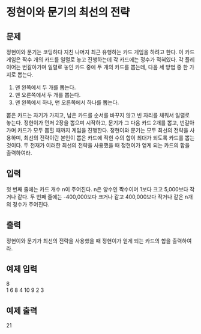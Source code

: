 # 정현이와 문기의 최선의 전략

## 문제
정현이와 문기는 코딩하다 지친 나머지 최근 유행하는 카드 게임을 하려고 한다.
이 카드 게임은 짝수 개의 카드를 일렬로 놓고 진행하는데 각 카드에는 정수가 적혀있다.
각 플레이어는 번갈아가며 일렬로 놓인 카드 중에 두 개의 카드를 뽑는데, 다음 세 방법 중 한 가지로 뽑는다.  
1. 맨 왼쪽에서 두 개를 뽑는다.
2. 맨 오른쪽에서 두 개를 뽑는다.
3. 맨 왼쪽에서 하나, 맨 오른쪽에서 하나를 뽑는다.  

뽑은 카드는 자기가 가지고, 남은 카드를 순서를 바꾸지 않고 빈 자리를 채워서 일렬로 놓는다.
정현이가 먼저 2장을 뽑으며 시작하고, 문기가 그 다음 카드 2개를 뽑고, 번갈아 가며 카드가 모두 뽑힐 때까지 게임을 진행한다.
정현이와 문기는 모두 최선의 전략을 사용하며, 최선의 전략이란 본인이 뽑은 카드에 적힌 수의 합이 최대가 되도록 카드를 뽑는 것이다.
두 천재가 이러한 최선의 전략을 사용했을 때 정현이가 얻게 되는 카드의 합을 출력하여라.

## 입력
첫 번째 줄에는 카드 개수 n이 주어진다. n은 양수인 짝수이며 1보다 크고 5,000보다 작거나 같다.
두 번째 줄에는 -400,000보다 크거나 같고 400,000보다 작거나 같은 n개의 정수가 주어진다.

## 출력
정현이와 문기가 최선의 전략을 사용했을 때 정현이가 얻게 되는 카드의 합을 출력하여라.

## 예제 입력
8  
1 6 8 4 10 9 2 3

## 예제 출력
21
